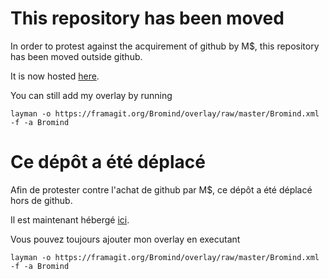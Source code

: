 # This repository has been moved

In order to protest against the acquirement of github by M$, this repository has been moved outside github.

It is now hosted [here](https://framagit.org/Bromind/overlay).

You can still add my overlay by running 

```
layman -o https://framagit.org/Bromind/overlay/raw/master/Bromind.xml -f -a Bromind
```

# Ce dépôt a été déplacé

Afin de protester contre l'achat de github par M$, ce dépôt a été déplacé hors de github.

Il est maintenant hébergé [ici](https://framagit.org/Bromind/overlay).

Vous pouvez toujours ajouter mon overlay en executant 

```
layman -o https://framagit.org/Bromind/overlay/raw/master/Bromind.xml -f -a Bromind
```
